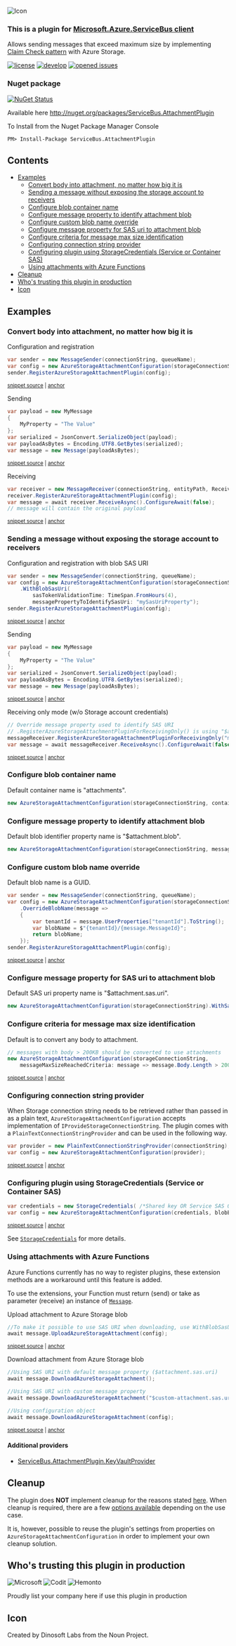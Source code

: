 <!--
GENERATED FILE - DO NOT EDIT
This file was generated by [MarkdownSnippets](https://github.com/SimonCropp/MarkdownSnippets).
Source File: /README.source.md
To change this file edit the source file and then run MarkdownSnippets.
-->

![Icon](https://github.com/SeanFeldman/ServiceBus.AttachmentPlugin/blob/master/images/project-icon.png)

### This is a plugin for [Microsoft.Azure.ServiceBus client](https://github.com/Azure/azure-service-bus-dotnet/)

Allows sending messages that exceed maximum size by implementing [Claim Check pattern](http://www.enterpriseintegrationpatterns.com/patterns/messaging/StoreInLibrary.html) with Azure Storage.

[![license](https://img.shields.io/github/license/mashape/apistatus.svg)](https://github.com/SeanFeldman/ServiceBus.AttachmentPlugin/blob/master/LICENSE)
[![develop](https://img.shields.io/appveyor/ci/seanfeldman/ServiceBus-AttachmentPlugin/develop.svg?style=flat-square&branch=develop)](https://ci.appveyor.com/project/seanfeldman/ServiceBus-AttachmentPlugin)
[![opened issues](https://img.shields.io/github/issues-raw/badges/shields/website.svg)](https://github.com/SeanFeldman/ServiceBus.AttachmentPlugin/issues)

### Nuget package

[![NuGet Status](https://buildstats.info/nuget/ServiceBus.AttachmentPlugin?includePreReleases=true)](https://www.nuget.org/packages/ServiceBus.AttachmentPlugin/)

Available here http://nuget.org/packages/ServiceBus.AttachmentPlugin

To Install from the Nuget Package Manager Console 

    PM> Install-Package ServiceBus.AttachmentPlugin

<!-- toc -->
## Contents

  * [Examples](#examples)
    * [Convert body into attachment, no matter how big it is](#convert-body-into-attachment-no-matter-how-big-it-is)
    * [Sending a message without exposing the storage account to receivers](#sending-a-message-without-exposing-the-storage-account-to-receivers)
    * [Configure blob container name](#configure-blob-container-name)
    * [Configure message property to identify attachment blob](#configure-message-property-to-identify-attachment-blob)
    * [Configure custom blob name override](#configure-custom-blob-name-override)
    * [Configure message property for SAS uri to attachment blob](#configure-message-property-for-sas-uri-to-attachment-blob)
    * [Configure criteria for message max size identification](#configure-criteria-for-message-max-size-identification)
    * [Configuring connection string provider](#configuring-connection-string-provider)
    * [Configuring plugin using StorageCredentials (Service or Container SAS)](#configuring-plugin-using-storagecredentials-service-or-container-sas)
    * [Using attachments with Azure Functions](#using-attachments-with-azure-functions)
  * [Cleanup](#cleanup)
  * [Who's trusting this plugin in production](#whos-trusting-this-plugin-in-production)
  * [Icon](#icon)<!-- endtoc -->

## Examples

### Convert body into attachment, no matter how big it is

Configuration and registration

<!-- snippet: ConfigurationAndRegistration -->
<a id='snippet-configurationandregistration'/></a>
```cs
var sender = new MessageSender(connectionString, queueName);
var config = new AzureStorageAttachmentConfiguration(storageConnectionString);
sender.RegisterAzureStorageAttachmentPlugin(config);
```
<sup><a href='/src/ServiceBus.AttachmentPlugin.Tests/Snippets.cs#L14-L20' title='File snippet `configurationandregistration` was extracted from'>snippet source</a> | <a href='#snippet-configurationandregistration' title='Navigate to start of snippet `configurationandregistration`'>anchor</a></sup>
<!-- endsnippet -->

Sending

<!-- snippet: AttachmentSending -->
<a id='snippet-attachmentsending'/></a>
```cs
var payload = new MyMessage
{
    MyProperty = "The Value"
};
var serialized = JsonConvert.SerializeObject(payload);
var payloadAsBytes = Encoding.UTF8.GetBytes(serialized);
var message = new Message(payloadAsBytes);
```
<sup><a href='/src/ServiceBus.AttachmentPlugin.Tests/Snippets.cs#L26-L36' title='File snippet `attachmentsending` was extracted from'>snippet source</a> | <a href='#snippet-attachmentsending' title='Navigate to start of snippet `attachmentsending`'>anchor</a></sup>
<!-- endsnippet -->

Receiving

<!-- snippet: AttachmentReceiving -->
<a id='snippet-attachmentreceiving'/></a>
```cs
var receiver = new MessageReceiver(connectionString, entityPath, ReceiveMode.ReceiveAndDelete);
receiver.RegisterAzureStorageAttachmentPlugin(config);
var message = await receiver.ReceiveAsync().ConfigureAwait(false);
// message will contain the original payload
```
<sup><a href='/src/ServiceBus.AttachmentPlugin.Tests/Snippets.cs#L42-L49' title='File snippet `attachmentreceiving` was extracted from'>snippet source</a> | <a href='#snippet-attachmentreceiving' title='Navigate to start of snippet `attachmentreceiving`'>anchor</a></sup>
<!-- endsnippet -->

### Sending a message without exposing the storage account to receivers

Configuration and registration with blob SAS URI

<!-- snippet: ConfigurationAndRegistrationSas -->
<a id='snippet-configurationandregistrationsas'/></a>
```cs
var sender = new MessageSender(connectionString, queueName);
var config = new AzureStorageAttachmentConfiguration(storageConnectionString)
    .WithBlobSasUri(
        sasTokenValidationTime: TimeSpan.FromHours(4),
        messagePropertyToIdentifySasUri: "mySasUriProperty");
sender.RegisterAzureStorageAttachmentPlugin(config);
```
<sup><a href='/src/ServiceBus.AttachmentPlugin.Tests/Snippets.cs#L54-L63' title='File snippet `configurationandregistrationsas` was extracted from'>snippet source</a> | <a href='#snippet-configurationandregistrationsas' title='Navigate to start of snippet `configurationandregistrationsas`'>anchor</a></sup>
<!-- endsnippet -->

Sending

<!-- snippet: AttachmentSendingSas -->
<a id='snippet-attachmentsendingsas'/></a>
```cs
var payload = new MyMessage
{
    MyProperty = "The Value"
};
var serialized = JsonConvert.SerializeObject(payload);
var payloadAsBytes = Encoding.UTF8.GetBytes(serialized);
var message = new Message(payloadAsBytes);
```
<sup><a href='/src/ServiceBus.AttachmentPlugin.Tests/Snippets.cs#L86-L96' title='File snippet `attachmentsendingsas` was extracted from'>snippet source</a> | <a href='#snippet-attachmentsendingsas' title='Navigate to start of snippet `attachmentsendingsas`'>anchor</a></sup>
<!-- endsnippet -->

Receiving only mode (w/o Storage account credentials)

<!-- snippet: AttachmentReceivingSas -->
<a id='snippet-attachmentreceivingsas'/></a>
```cs
// Override message property used to identify SAS URI
// .RegisterAzureStorageAttachmentPluginForReceivingOnly() is using "$attachment.sas.uri" by default
messageReceiver.RegisterAzureStorageAttachmentPluginForReceivingOnly("mySasUriProperty");
var message = await messageReceiver.ReceiveAsync().ConfigureAwait(false);
```
<sup><a href='/src/ServiceBus.AttachmentPlugin.Tests/Snippets.cs#L102-L109' title='File snippet `attachmentreceivingsas` was extracted from'>snippet source</a> | <a href='#snippet-attachmentreceivingsas' title='Navigate to start of snippet `attachmentreceivingsas`'>anchor</a></sup>
<!-- endsnippet -->

### Configure blob container name

Default container name is "attachments".

```c#
new AzureStorageAttachmentConfiguration(storageConnectionString, containerName:"blobs");
```

### Configure message property to identify attachment blob

Default blob identifier property name is "$attachment.blob".

```c#
new AzureStorageAttachmentConfiguration(storageConnectionString, messagePropertyToIdentifyAttachmentBlob: "myblob");
```

### Configure custom blob name override

Default blob name is a GUID.

<!-- snippet: Configure_blob_name_override -->
<a id='snippet-configure_blob_name_override'/></a>
```cs
var sender = new MessageSender(connectionString, queueName);
var config = new AzureStorageAttachmentConfiguration(storageConnectionString)
    .OverrideBlobName(message =>
    {
        var tenantId = message.UserProperties["tenantId"].ToString();
        var blobName = $"{tenantId}/{message.MessageId}";
        return blobName;
    });
sender.RegisterAzureStorageAttachmentPlugin(config);
```
<sup><a href='/src/ServiceBus.AttachmentPlugin.Tests/Snippets.cs#L68-L80' title='File snippet `configure_blob_name_override` was extracted from'>snippet source</a> | <a href='#snippet-configure_blob_name_override' title='Navigate to start of snippet `configure_blob_name_override`'>anchor</a></sup>
<!-- endsnippet -->


### Configure message property for SAS uri to attachment blob

Default SAS uri property name is "$attachment.sas.uri".

```c#
new AzureStorageAttachmentConfiguration(storageConnectionString).WithSasUri(messagePropertyToIdentifySasUri: "mySasUriProperty");
```

### Configure criteria for message max size identification

Default is to convert any body to attachment.

<!-- snippet: Configure_criteria_for_message_max_size_identification -->
<a id='snippet-configure_criteria_for_message_max_size_identification'/></a>
```cs
// messages with body > 200KB should be converted to use attachments
new AzureStorageAttachmentConfiguration(storageConnectionString,
    messageMaxSizeReachedCriteria: message => message.Body.Length > 200 * 1024);
```
<sup><a href='/src/ServiceBus.AttachmentPlugin.Tests/Snippets.cs#L114-L120' title='File snippet `configure_criteria_for_message_max_size_identification` was extracted from'>snippet source</a> | <a href='#snippet-configure_criteria_for_message_max_size_identification' title='Navigate to start of snippet `configure_criteria_for_message_max_size_identification`'>anchor</a></sup>
<!-- endsnippet -->

### Configuring connection string provider

When Storage connection string needs to be retrieved rather than passed in as a plain text, `AzureStorageAttachmentConfiguration` accepts implementation of `IProvideStorageConnectionString`.
The plugin comes with a `PlainTextConnectionStringProvider` and can be used in the following way.

<!-- snippet: Configuring_connection_string_provider -->
<a id='snippet-configuring_connection_string_provider'/></a>
```cs
var provider = new PlainTextConnectionStringProvider(connectionString);
var config = new AzureStorageAttachmentConfiguration(provider);
```
<sup><a href='/src/ServiceBus.AttachmentPlugin.Tests/Snippets.cs#L126-L131' title='File snippet `configuring_connection_string_provider` was extracted from'>snippet source</a> | <a href='#snippet-configuring_connection_string_provider' title='Navigate to start of snippet `configuring_connection_string_provider`'>anchor</a></sup>
<!-- endsnippet -->

### Configuring plugin using StorageCredentials (Service or Container SAS)

<!-- snippet: Configuring_plugin_using_StorageCredentials -->
<a id='snippet-configuring_plugin_using_storagecredentials'/></a>
```cs
var credentials = new StorageCredentials( /*Shared key OR Service SAS OR Container SAS*/);
var config = new AzureStorageAttachmentConfiguration(credentials, blobEndpoint);
```
<sup><a href='/src/ServiceBus.AttachmentPlugin.Tests/Snippets.cs#L137-L142' title='File snippet `configuring_plugin_using_storagecredentials` was extracted from'>snippet source</a> | <a href='#snippet-configuring_plugin_using_storagecredentials' title='Navigate to start of snippet `configuring_plugin_using_storagecredentials`'>anchor</a></sup>
<!-- endsnippet -->

See [`StorageCredentials`](https://docs.microsoft.com/en-us/dotnet/api/microsoft.azure.storage.auth.storagecredentials) for more details.

### Using attachments with Azure Functions

Azure Functions currently has no way to register plugins, these extension methods are a workaround until this feature is added. 

To use the extensions, your Function must return (send) or take as parameter (receive) an instance of [`Message`](https://docs.microsoft.com/en-us/dotnet/api/microsoft.azure.servicebus.message).

Upload attachment to Azure Storage blob

<!-- snippet: Upload_attachment_without_registering_plugin -->
<a id='snippet-upload_attachment_without_registering_plugin'/></a>
```cs
//To make it possible to use SAS URI when downloading, use WithBlobSasUri() when creating configuration object
await message.UploadAzureStorageAttachment(config);
```
<sup><a href='/src/ServiceBus.AttachmentPlugin.Tests/Snippets.cs#L147-L152' title='File snippet `upload_attachment_without_registering_plugin` was extracted from'>snippet source</a> | <a href='#snippet-upload_attachment_without_registering_plugin' title='Navigate to start of snippet `upload_attachment_without_registering_plugin`'>anchor</a></sup>
<!-- endsnippet -->

Download attachment from Azure Storage blob

<!-- snippet: Download_attachment_without_registering_plugin -->
<a id='snippet-download_attachment_without_registering_plugin'/></a>
```cs
//Using SAS URI with default message property ($attachment.sas.uri)
await message.DownloadAzureStorageAttachment();

//Using SAS URI with custom message property
await message.DownloadAzureStorageAttachment("$custom-attachment.sas.uri");

//Using configuration object
await message.DownloadAzureStorageAttachment(config);
```
<sup><a href='/src/ServiceBus.AttachmentPlugin.Tests/Snippets.cs#L156-L167' title='File snippet `download_attachment_without_registering_plugin` was extracted from'>snippet source</a> | <a href='#snippet-download_attachment_without_registering_plugin' title='Navigate to start of snippet `download_attachment_without_registering_plugin`'>anchor</a></sup>
<!-- endsnippet -->

#### Additional providers

* [ServiceBus.AttachmentPlugin.KeyVaultProvider](https://www.nuget.org/packages?q=ServiceBus.AttachmentPlugin.KeyVaultProvider)

## Cleanup

The plugin does **NOT** implement cleanup for the reasons stated [here](https://github.com/SeanFeldman/ServiceBus.AttachmentPlugin/issues/86#issuecomment-458541694). When cleanup is required, there are a few [options available](https://github.com/SeanFeldman/ServiceBus.AttachmentPlugin/issues/86#issue-404101630) depending on the use case.

It is, however, possible to reuse the plugin's settings from properties on `AzureStorageAttachmentConfiguration` in order to implement your own cleanup solution.

## Who's trusting this plugin in production

![Microsoft](https://github.com/SeanFeldman/ServiceBus.AttachmentPlugin/blob/develop/images/using/microsoft.png)
![Codit](https://github.com/SeanFeldman/ServiceBus.AttachmentPlugin/blob/develop/images/using/Codit.png)
![Hemonto](https://github.com/SeanFeldman/ServiceBus.AttachmentPlugin/blob/develop/images/using/Hemonto.png)

Proudly list your company here if use this plugin in production

## Icon

Created by Dinosoft Labs from the Noun Project.
